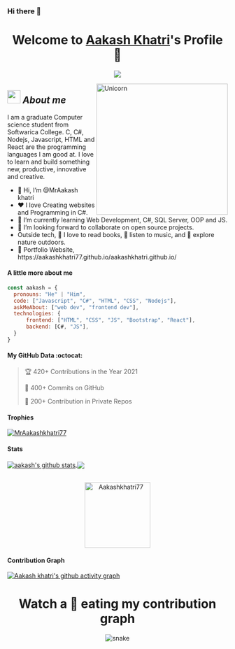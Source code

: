 ### Hi there 👋
<!-- ![Visitor](https://visitor-badge.laobi.icu/badge?page_id=Bhargavi-hash.repoName) [![GitHub followers](https://img.shields.io/github/followers/Bhargavi-hash.svg?style=social&label=Follow)](https://github.com/Bhargavi-hash?tab=followers)<br/>
<p align="center"> -->
  
  <h1 align="center">Welcome to <a href="https://github.com/Aakashkhatri77">Aakash Khatri</a>'s Profile 👋</h1>
</p>
<p align="center">
  <a align="center" href="https://github.com/DenverCoder1/readme-typing-svg"><img src="https://readme-typing-svg.herokuapp.com?&font=IBM+Plex+Sans&color=F72EE2&size=25&lines=Welcome+to+my+GitHub+Profile!;I'm+a+Web+developer;I'm+a+competitive+programmer;I'm+a+Flask+developer" /></a>
</p>

<img align="right" width=300px alt="Unicorn" src="https://media.giphy.com/media/M9gbBd9nbDrOTu1Mqx/giphy.gif" />

## <img src="https://media.giphy.com/media/ObNTw8Uzwy6KQ/giphy.gif" width="30px">&nbsp;***About me***

I am a graduate Computer science student from Softwarica College.  C, C#, Nodejs, Javascript, HTML and React are the programming languages I am good at. I love to learn and build something new, productive, innovative and creative.
<ul>
  <li>👋 Hi, I’m @MrAakash khatri</li>
  <li>❤️ I love Creating websites and Programming in C#.</li>
  <li>🌱 I’m currently learning Web Development, C#, SQL Server, OOP and JS.</li>
  <li>👯 I’m looking forward to collaborate on open source projects.</li>
  <li>   Outside tech, 📖 I love to read books, 🎵 listen to music, and 🌴 explore nature outdoors.</li>
  <li>🧐 Portfolio Website, https://aakashkhatri77.github.io/aakashkhatri.github.io/</li>
</ul>

#### A little more about me
```javascript
const aakash = {
  pronouns: "He" | "Him",
  code: ["Javascript", "C#", "HTML", "CSS", "Nodejs"],
  askMeAbout: ["web dev", "frontend dev"],
  technologies: {
      frontend: ["HTML", "CSS", "JS", "Bootstrap", "React"],
      backend: [C#, "JS"],
  }
}
```
#### My GitHub Data :octocat:
> 🏆 420+ Contributions in the Year 2021
 > 
> 📜 400+ Commits on GitHub
 > 
> 🔑 200+ Contribution in Private Repos

#### Trophies

<p align="left"> <a href="https://github.com/ryo-ma/github-profile-trophy"><img src="https://github-profile-trophy.vercel.app/?username=Aakashkhatri77&row=2&column=6&theme=onedark&column=8&no-frame=false&no-bg=false" alt="MrAakashkhatri77"></a></p>

#### Stats
<a href="https://github.com/anuraghazra/github-readme-stats">
  <img align="center" src="https://github-readme-stats.anuraghazra1.vercel.app/api?username=Aakashkhatri77&show_icons=true&include_all_commits=true&theme=onedark" alt="aakash's github stats" />
</a>
<a href="https://github.com/anuraghazra/github-readme-stats">
  <!-- Change the `github-readme-stats.anuraghazra1.vercel.app` to `github-readme-stats.vercel.app`  -->
  <img align="center" src="https://github-readme-stats.anuraghazra1.vercel.app/api/top-langs/?username=Aakashkhatri77&layout=compact&theme=onedark" />
</a>
<br />
<br />
<p align="center">
  <img align="center" height="150em" src="https://github-readme-streak-stats.herokuapp.com/?user=Aakashkhatri77&theme=onedark" alt="Aakashkhatri77" />
</p>



#### Contribution Graph
[![Aakash khatri's github activity graph](https://activity-graph.herokuapp.com/graph?username=Aakashkhatri77&theme=react-dark)](https://github.com/Aakashkhatri77/github-readme-activity-graph)


<h1 align = 'Center'>Watch a 🐍 eating my contribution graph</h1>
<p align="center">
  <img src="https://github.com/Aakashkhatri77/Aakashkhatri77/blob/output/github-contribution-grid-snake.svg" alt="snake"></center>
</p>







